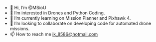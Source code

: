 - 👋 Hi, I’m @MSioU
- 👀 I’m interested in Drones and Python Coding.
- 🌱 I’m currently learning on Mission Planner and Pixhawk 4.
- 💞️ I’m looking to collaborate on developing code for automated drone missions.
- 📫 How to reach me ik_8586@hotmail.com

<!---
MSioU/MSioU is a ✨ special ✨ repository because its `README.md` (this file) appears on your GitHub profile.
You can click the Preview link to take a look at your changes.
--->
